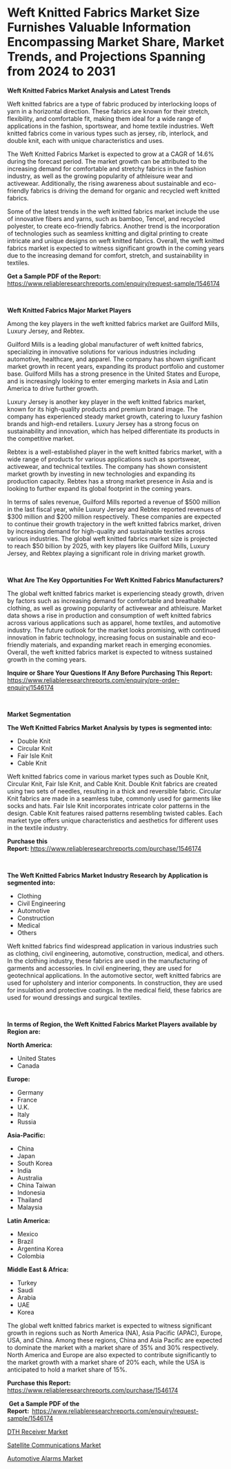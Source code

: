 <p><h1>Weft Knitted Fabrics Market Size Furnishes Valuable Information Encompassing Market Share, Market Trends, and Projections Spanning from 2024 to 2031</h1></p><p><strong>Weft Knitted Fabrics Market Analysis and Latest Trends</strong></p>
<p><p>Weft knitted fabrics are a type of fabric produced by interlocking loops of yarn in a horizontal direction. These fabrics are known for their stretch, flexibility, and comfortable fit, making them ideal for a wide range of applications in the fashion, sportswear, and home textile industries. Weft knitted fabrics come in various types such as jersey, rib, interlock, and double knit, each with unique characteristics and uses.</p><p>The Weft Knitted Fabrics Market is expected to grow at a CAGR of 14.6% during the forecast period. The market growth can be attributed to the increasing demand for comfortable and stretchy fabrics in the fashion industry, as well as the growing popularity of athleisure wear and activewear. Additionally, the rising awareness about sustainable and eco-friendly fabrics is driving the demand for organic and recycled weft knitted fabrics.</p><p>Some of the latest trends in the weft knitted fabrics market include the use of innovative fibers and yarns, such as bamboo, Tencel, and recycled polyester, to create eco-friendly fabrics. Another trend is the incorporation of technologies such as seamless knitting and digital printing to create intricate and unique designs on weft knitted fabrics. Overall, the weft knitted fabrics market is expected to witness significant growth in the coming years due to the increasing demand for comfort, stretch, and sustainability in textiles.</p></p>
<p><strong>Get a Sample PDF of the Report:&nbsp;</strong> <a href="https://www.reliableresearchreports.com/enquiry/request-sample/1546174">https://www.reliableresearchreports.com/enquiry/request-sample/1546174</a></p>
<p>&nbsp;</p>
<p><strong>Weft Knitted Fabrics Major Market Players</strong></p>
<p><p>Among the key players in the weft knitted fabrics market are Guilford Mills, Luxury Jersey, and Rebtex.</p><p>Guilford Mills is a leading global manufacturer of weft knitted fabrics, specializing in innovative solutions for various industries including automotive, healthcare, and apparel. The company has shown significant market growth in recent years, expanding its product portfolio and customer base. Guilford Mills has a strong presence in the United States and Europe, and is increasingly looking to enter emerging markets in Asia and Latin America to drive further growth.</p><p>Luxury Jersey is another key player in the weft knitted fabrics market, known for its high-quality products and premium brand image. The company has experienced steady market growth, catering to luxury fashion brands and high-end retailers. Luxury Jersey has a strong focus on sustainability and innovation, which has helped differentiate its products in the competitive market.</p><p>Rebtex is a well-established player in the weft knitted fabrics market, with a wide range of products for various applications such as sportswear, activewear, and technical textiles. The company has shown consistent market growth by investing in new technologies and expanding its production capacity. Rebtex has a strong market presence in Asia and is looking to further expand its global footprint in the coming years.</p><p>In terms of sales revenue, Guilford Mills reported a revenue of $500 million in the last fiscal year, while Luxury Jersey and Rebtex reported revenues of $300 million and $200 million respectively. These companies are expected to continue their growth trajectory in the weft knitted fabrics market, driven by increasing demand for high-quality and sustainable textiles across various industries. The global weft knitted fabrics market size is projected to reach $50 billion by 2025, with key players like Guilford Mills, Luxury Jersey, and Rebtex playing a significant role in driving market growth.</p></p>
<p>&nbsp;</p>
<p><strong>What Are The Key Opportunities For Weft Knitted Fabrics Manufacturers?</strong></p>
<p><p>The global weft knitted fabrics market is experiencing steady growth, driven by factors such as increasing demand for comfortable and breathable clothing, as well as growing popularity of activewear and athleisure. Market data shows a rise in production and consumption of weft knitted fabrics across various applications such as apparel, home textiles, and automotive industry. The future outlook for the market looks promising, with continued innovation in fabric technology, increasing focus on sustainable and eco-friendly materials, and expanding market reach in emerging economies. Overall, the weft knitted fabrics market is expected to witness sustained growth in the coming years.</p></p>
<p><strong>Inquire or Share Your Questions If Any Before Purchasing This Report:</strong> <a href="https://www.reliableresearchreports.com/enquiry/pre-order-enquiry/1546174">https://www.reliableresearchreports.com/enquiry/pre-order-enquiry/1546174</a></p>
<p>&nbsp;</p>
<p><strong>Market Segmentation</strong></p>
<p><strong>The Weft Knitted Fabrics Market Analysis by types is segmented into:</strong></p>
<p><ul><li>Double Knit</li><li>Circular Knit</li><li>Fair Isle Knit</li><li>Cable Knit</li></ul></p>
<p><p>Weft knitted fabrics come in various market types such as Double Knit, Circular Knit, Fair Isle Knit, and Cable Knit. Double Knit fabrics are created using two sets of needles, resulting in a thick and reversible fabric. Circular Knit fabrics are made in a seamless tube, commonly used for garments like socks and hats. Fair Isle Knit incorporates intricate color patterns in the design. Cable Knit features raised patterns resembling twisted cables. Each market type offers unique characteristics and aesthetics for different uses in the textile industry.</p></p>
<p><strong>Purchase this Report:&nbsp;</strong><a href="https://www.reliableresearchreports.com/purchase/1546174">https://www.reliableresearchreports.com/purchase/1546174</a></p>
<p>&nbsp;</p>
<p><strong>The Weft Knitted Fabrics Market Industry Research by Application is segmented into:</strong></p>
<p><ul><li>Clothing</li><li>Civil Engineering</li><li>Automotive</li><li>Construction</li><li>Medical</li><li>Others</li></ul></p>
<p><p>Weft knitted fabrics find widespread application in various industries such as clothing, civil engineering, automotive, construction, medical, and others. In the clothing industry, these fabrics are used in the manufacturing of garments and accessories. In civil engineering, they are used for geotechnical applications. In the automotive sector, weft knitted fabrics are used for upholstery and interior components. In construction, they are used for insulation and protective coatings. In the medical field, these fabrics are used for wound dressings and surgical textiles.</p></p>
<p>&nbsp;</p>
<p><strong>In terms of Region, the Weft Knitted Fabrics Market Players available by Region are:</strong></p>
<p>
    <p> <strong> North America: </strong>
        <ul>
            <li>United States</li>
            <li>Canada</li>
        </ul>
        </p> 
    <p> <strong> Europe: </strong>
        <ul>
            <li>Germany</li>
            <li>France</li>
            <li>U.K.</li>
            <li>Italy</li>
            <li>Russia</li>
        </ul>
        </p> 
    <p> <strong> Asia-Pacific: </strong>
        <ul>
            <li>China</li>
            <li>Japan</li>
            <li>South Korea</li>
            <li>India</li>
            <li>Australia</li>
            <li>China Taiwan</li>
            <li>Indonesia</li>
            <li>Thailand</li>
            <li>Malaysia</li>
        </ul>
        </p> 
    <p> <strong> Latin America: </strong>
        <ul>
            <li>Mexico</li>
            <li>Brazil</li>
            <li>Argentina Korea</li>
            <li>Colombia</li>
        </ul>
        </p> 
    <p> <strong> Middle East & Africa: </strong>
        <ul>
            <li>Turkey</li>
            <li>Saudi</li>
            <li>Arabia</li>
            <li>UAE</li>
            <li>Korea</li>
        </ul>
    </p>
    </p>
<p><p>The global weft knitted fabrics market is expected to witness significant growth in regions such as North America (NA), Asia Pacific (APAC), Europe, USA, and China. Among these regions, China and Asia Pacific are expected to dominate the market with a market share of 35% and 30% respectively. North America and Europe are also expected to contribute significantly to the market growth with a market share of 20% each, while the USA is anticipated to hold a market share of 15%.</p></p>
<p><strong>Purchase this Report: </strong><a href="https://www.reliableresearchreports.com/purchase/1546174">https://www.reliableresearchreports.com/purchase/1546174</a></p>
<p>&nbsp;<strong>Get a Sample PDF of the Report:&nbsp;&nbsp;</strong><a href="https://www.reliableresearchreports.com/enquiry/request-sample/1546174">https://www.reliableresearchreports.com/enquiry/request-sample/1546174</a></p>
<p><strong></strong></p>
<p><p><a href="https://view.publitas.com/reportprime-1/dth-receiver-market-research-report-forecasted-for-period-from-2023-2030-by-market-type-market-application-and-region/">DTH Receiver Market</a></p><p><a href="https://view.publitas.com/reportprime-1/satellite-communications-market-growth-market-trends-covid-19-impact-and-forecasts-for-period-from-2023-2030/">Satellite Communications Market</a></p><p><a href="https://view.publitas.com/reportprime-1/decoding-the-automotive-alarms-market-a-deep-dive-into-the-latest-market-trends-market-segmentation-and-competitive-analysis/">Automotive Alarms Market</a></p></p>